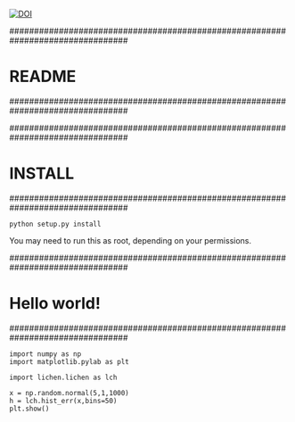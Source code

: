 [![DOI](https://zenodo.org/badge/12589/mattbellis/lichen.svg)](http://dx.doi.org/10.5281/zenodo.17256)

################################################################################
# README
################################################################################

################################################################################
# INSTALL
################################################################################

    python setup.py install

You may need to run this as root, depending on your permissions.


################################################################################
# Hello world!
################################################################################

    import numpy as np
    import matplotlib.pylab as plt

    import lichen.lichen as lch

    x = np.random.normal(5,1,1000)
    h = lch.hist_err(x,bins=50)
    plt.show()

